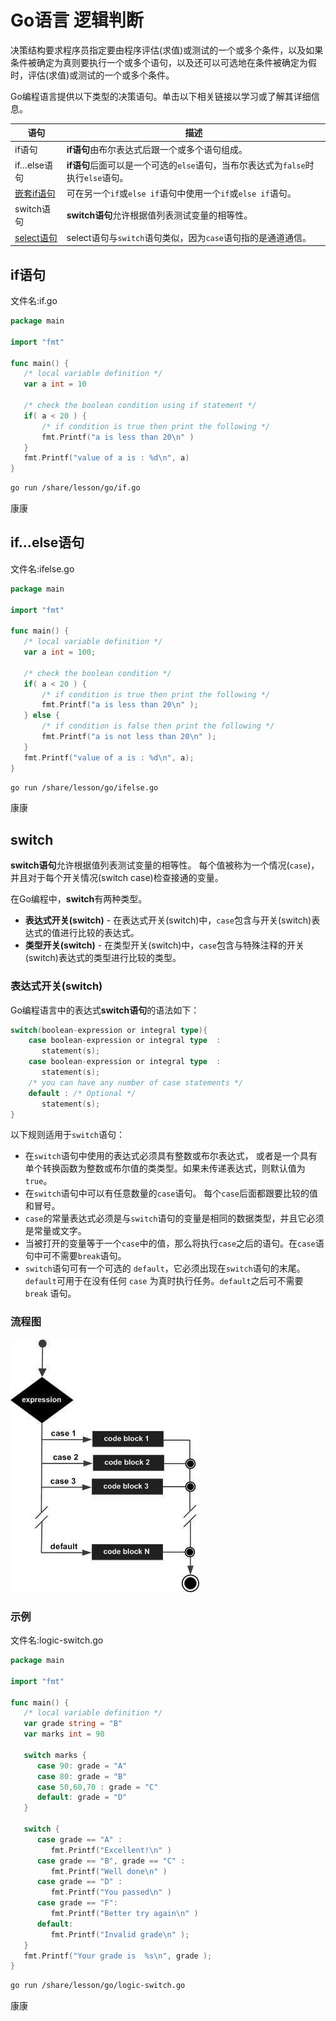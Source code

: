 # Go语言 逻辑判断

决策结构要求程序员指定要由程序评估(求值)或测试的一个或多个条件，以及如果条件被确定为真则要执行一个或多个语句，以及还可以可选地在条件被确定为假时，评估(求值)或测试的一个或多个条件。

Go编程语言提供以下类型的决策语句。单击以下相关链接以学习或了解其详细信息。


| 语句                                 | 描述                                                         |
| ------------------------------------ | ------------------------------------------------------------ |
| if语句                               | **if语句**由布尔表达式后跟一个或多个语句组成。               |
| if…else语句                          | **if语句**后面可以是一个可选的`else`语句，当布尔表达式为`false`时执行`else`语句。 |
| [嵌套if语句](./logic-if-nested.html) | 可在另一个`if`或`else if`语句中使用一个`if`或`else if`语句。 |
| switch语句                           | **switch语句**允许根据值列表测试变量的相等性。               |
| [select语句](./logic-select.html)    | select语句与`switch`语句类似，因为`case`语句指的是通道通信。 |

## if语句

文件名:if.go

```go
package main

import "fmt"

func main() {
   /* local variable definition */
   var a int = 10

   /* check the boolean condition using if statement */
   if( a < 20 ) {
       /* if condition is true then print the following */
       fmt.Printf("a is less than 20\n" )
   }
   fmt.Printf("value of a is : %d\n", a)
}
```

```bash
go run /share/lesson/go/if.go
```

康康

## if…else语句

文件名:ifelse.go

```go
package main

import "fmt"

func main() {
   /* local variable definition */
   var a int = 100;

   /* check the boolean condition */
   if( a < 20 ) {
       /* if condition is true then print the following */
       fmt.Printf("a is less than 20\n" );
   } else {
       /* if condition is false then print the following */
       fmt.Printf("a is not less than 20\n" );
   }
   fmt.Printf("value of a is : %d\n", a);
}
```

```bash
go run /share/lesson/go/ifelse.go
```

康康

## switch

**switch语句**允许根据值列表测试变量的相等性。 每个值被称为一个情况(`case`)，并且对于每个开关情况(switch case)检查接通的变量。

在Go编程中，**switch**有两种类型。

- **表达式开关(switch)** - 在表达式开关(switch)中，`case`包含与开关(switch)表达式的值进行比较的表达式。
- **类型开关(switch)** - 在类型开关(switch)中，`case`包含与特殊注释的开关(switch)表达式的类型进行比较的类型。

### 表达式开关(switch)

Go编程语言中的表达式**switch语句**的语法如下：

```go
switch(boolean-expression or integral type){
    case boolean-expression or integral type  :
       statement(s);      
    case boolean-expression or integral type  :
       statement(s); 
    /* you can have any number of case statements */
    default : /* Optional */
       statement(s);
}
```

以下规则适用于`switch`语句：

- 在`switch`语句中使用的表达式必须具有整数或布尔表达式， 或者是一个具有单个转换函数为整数或布尔值的类类型。如果未传递表达式，则默认值为`true`。
- 在`switch`语句中可以有任意数量的`case`语句。 每个`case`后面都跟要比较的值和冒号。
- `case`的常量表达式必须是与`switch`语句的变量是相同的数据类型，并且它必须是常量或文字。
- 当被打开的变量等于一个`case`中的值，那么将执行`case`之后的语句。在`case`语句中可不需要`break`语句。
- `switch`语句可有一个可选的 `default`，它必须出现在`switch`语句的末尾。 `default`可用于在没有任何 `case` 为真时执行任务。`default`之后可不需要 `break` 语句。

### 流程图

![img](./images/switch.jpg)

### 示例

文件名:logic-switch.go

```go
package main

import "fmt"

func main() {
   /* local variable definition */
   var grade string = "B"
   var marks int = 90

   switch marks {
      case 90: grade = "A"
      case 80: grade = "B"
      case 50,60,70 : grade = "C"
      default: grade = "D"  
   }

   switch {
      case grade == "A" :
         fmt.Printf("Excellent!\n" )     
      case grade == "B", grade == "C" :
         fmt.Printf("Well done\n" )      
      case grade == "D" :
         fmt.Printf("You passed\n" )      
      case grade == "F":
         fmt.Printf("Better try again\n" )
      default:
         fmt.Printf("Invalid grade\n" );
   }
   fmt.Printf("Your grade is  %s\n", grade );      
}
```

```bash
go run /share/lesson/go/logic-switch.go
```

康康